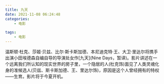 ```yaml
---
title: 九天
date: 2021-11-08 06:24:48
categories: 
	- 电影

tags:
	- 电影
---
```

温斯顿·杜克、莎姬·贝兹、比尔·斯卡斯加德、本尼迪克特·王、大卫·里达尔将携手出演小田埃德森自编自导的导演处女作[九天](Nine Days，暂译)。影片讲述在一个远离我们所认知的现实世界的房子里，一个隐居的人(杜克饰)面见了人类灵魂化身的准候选人(贝兹、斯卡斯加德、王、里达尔饰)，原因是这个人曾经拥有的特权——生育。影片将于今夏开机。